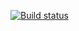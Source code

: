 [![Build status](https://ci.appveyor.com/api/projects/status/3rb9sejcp5nooljc?svg=true)](https://ci.appveyor.com/project/KateBakhtina/ru-netology-apiandcitestingpostmanecho)